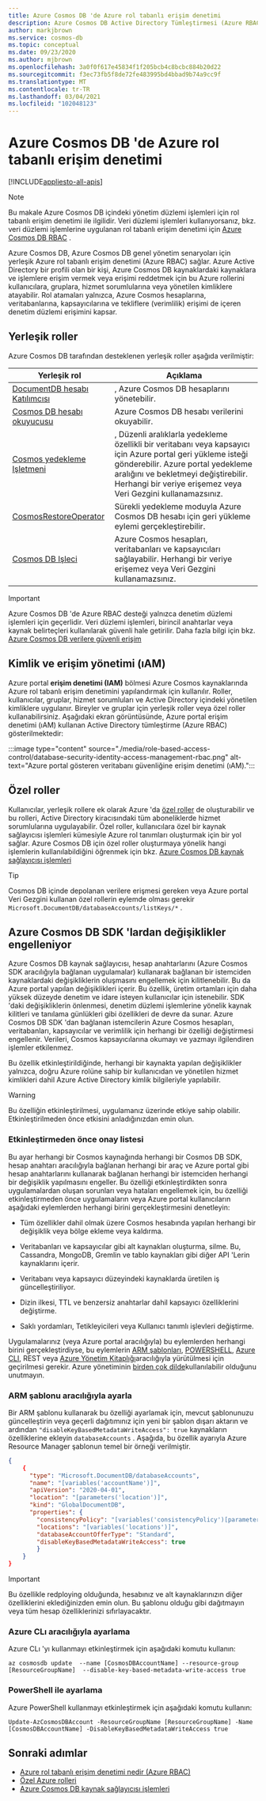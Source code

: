 ```yaml
---
title: Azure Cosmos DB 'de Azure rol tabanlı erişim denetimi
description: Azure Cosmos DB Active Directory Tümleştirmesi (Azure RBAC) ile nasıl veritabanı koruması sağladığını öğrenin.
author: markjbrown
ms.service: cosmos-db
ms.topic: conceptual
ms.date: 09/23/2020
ms.author: mjbrown
ms.openlocfilehash: 3a0f0f617e45834f1f205bcb4c8bcbc884b20d22
ms.sourcegitcommit: f3ec73fb5f8de72fe483995bd4bbad9b74a9cc9f
ms.translationtype: MT
ms.contentlocale: tr-TR
ms.lasthandoff: 03/04/2021
ms.locfileid: "102048123"
---
```

# <a name="azure-role-based-access-control-in-azure-cosmos-db"></a>Azure Cosmos DB 'de Azure rol tabanlı erişim denetimi
[!INCLUDE[appliesto-all-apis](includes/appliesto-all-apis.md)]

> [!NOTE]
> Bu makale Azure Cosmos DB içindeki yönetim düzlemi işlemleri için rol tabanlı erişim denetimi ile ilgilidir. Veri düzlemi işlemleri kullanıyorsanız, bkz. veri düzlemi işlemlerine uygulanan rol tabanlı erişim denetimi için [Azure Cosmos DB RBAC](how-to-setup-rbac.md) .

Azure Cosmos DB, Azure Cosmos DB genel yönetim senaryoları için yerleşik Azure rol tabanlı erişim denetimi (Azure RBAC) sağlar. Azure Active Directory bir profili olan bir kişi, Azure Cosmos DB kaynaklardaki kaynaklara ve işlemlere erişim vermek veya erişimi reddetmek için bu Azure rollerini kullanıcılara, gruplara, hizmet sorumlularına veya yönetilen kimliklere atayabilir. Rol atamaları yalnızca, Azure Cosmos hesaplarına, veritabanlarına, kapsayıcılarına ve tekliflere (verimlilik) erişimi de içeren denetim düzlemi erişimini kapsar.

## <a name="built-in-roles"></a>Yerleşik roller

Azure Cosmos DB tarafından desteklenen yerleşik roller aşağıda verilmiştir:

|**Yerleşik rol**  |**Açıklama**  |
|---------|---------|
|[DocumentDB hesabı Katılımcısı](../role-based-access-control/built-in-roles.md#documentdb-account-contributor)|, Azure Cosmos DB hesaplarını yönetebilir.|
|[Cosmos DB hesabı okuyucusu](../role-based-access-control/built-in-roles.md#cosmos-db-account-reader-role)|Azure Cosmos DB hesabı verilerini okuyabilir.|
|[Cosmos yedekleme Işletmeni](../role-based-access-control/built-in-roles.md#cosmosbackupoperator)| , Düzenli aralıklarla yedekleme özellikli bir veritabanı veya kapsayıcı için Azure portal geri yükleme isteği gönderebilir. Azure portal yedekleme aralığını ve bekletmeyi değiştirebilir. Herhangi bir veriye erişemez veya Veri Gezgini kullanamazsınız.  |
| [CosmosRestoreOperator](../role-based-access-control/built-in-roles.md) | Sürekli yedekleme moduyla Azure Cosmos DB hesabı için geri yükleme eylemi gerçekleştirebilir.|
|[Cosmos DB Işleci](../role-based-access-control/built-in-roles.md#cosmos-db-operator)|Azure Cosmos hesapları, veritabanları ve kapsayıcıları sağlayabilir. Herhangi bir veriye erişemez veya Veri Gezgini kullanamazsınız.|

> [!IMPORTANT]
> Azure Cosmos DB 'de Azure RBAC desteği yalnızca denetim düzlemi işlemleri için geçerlidir. Veri düzlemi işlemleri, birincil anahtarlar veya kaynak belirteçleri kullanılarak güvenli hale getirilir. Daha fazla bilgi için bkz. [Azure Cosmos DB verilere güvenli erişim](secure-access-to-data.md)

## <a name="identity-and-access-management-iam"></a>Kimlik ve erişim yönetimi (ıAM)

Azure portal **erişim denetimi (IAM)** bölmesi Azure Cosmos kaynaklarında Azure rol tabanlı erişim denetimini yapılandırmak için kullanılır. Roller, kullanıcılar, gruplar, hizmet sorumluları ve Active Directory içindeki yönetilen kimliklere uygulanır. Bireyler ve gruplar için yerleşik roller veya özel roller kullanabilirsiniz. Aşağıdaki ekran görüntüsünde, Azure portal erişim denetimi (ıAM) kullanan Active Directory tümleştirme (Azure RBAC) gösterilmektedir:

:::image type="content" source="./media/role-based-access-control/database-security-identity-access-management-rbac.png" alt-text="Azure portal gösteren veritabanı güvenliğine erişim denetimi (ıAM).":::

## <a name="custom-roles"></a>Özel roller

Kullanıcılar, yerleşik rollere ek olarak Azure 'da [özel roller](../role-based-access-control/custom-roles.md) de oluşturabilir ve bu rolleri, Active Directory kiracısındaki tüm aboneliklerde hizmet sorumlularına uygulayabilir. Özel roller, kullanıcılara özel bir kaynak sağlayıcısı işlemleri kümesiyle Azure rol tanımları oluşturmak için bir yol sağlar. Azure Cosmos DB için özel roller oluşturmaya yönelik hangi işlemlerin kullanılabildiğini öğrenmek için bkz. [Azure Cosmos DB kaynak sağlayıcısı işlemleri](../role-based-access-control/resource-provider-operations.md#microsoftdocumentdb)

> [!TIP]
> Cosmos DB içinde depolanan verilere erişmesi gereken veya Azure portal Veri Gezgini kullanan özel rollerin eylemde olması gerekir `Microsoft.DocumentDB/databaseAccounts/listKeys/*` .

## <a name="preventing-changes-from-the-azure-cosmos-db-sdks"></a><a id="prevent-sdk-changes"></a>Azure Cosmos DB SDK 'lardan değişiklikler engelleniyor

Azure Cosmos DB kaynak sağlayıcısı, hesap anahtarlarını (Azure Cosmos SDK aracılığıyla bağlanan uygulamalar) kullanarak bağlanan bir istemciden kaynaklardaki değişikliklerin oluşmasını engellemek için kilitlenebilir. Bu da Azure portal yapılan değişiklikleri içerir. Bu özellik, üretim ortamları için daha yüksek düzeyde denetim ve idare isteyen kullanıcılar için istenebilir. SDK 'daki değişikliklerin önlenmesi, denetim düzlemi işlemlerine yönelik kaynak kilitleri ve tanılama günlükleri gibi özellikleri de devre da sunar. Azure Cosmos DB SDK 'dan bağlanan istemcilerin Azure Cosmos hesapları, veritabanları, kapsayıcılar ve verimlilik için herhangi bir özelliği değiştirmesi engellenir. Verileri, Cosmos kapsayıcılarına okumayı ve yazmayı ilgilendiren işlemler etkilenmez.

Bu özellik etkinleştirildiğinde, herhangi bir kaynakta yapılan değişiklikler yalnızca, doğru Azure rolüne sahip bir kullanıcıdan ve yönetilen hizmet kimlikleri dahil Azure Active Directory kimlik bilgileriyle yapılabilir.

> [!WARNING]
> Bu özelliğin etkinleştirilmesi, uygulamanız üzerinde etkiye sahip olabilir. Etkinleştirilmeden önce etkisini anladığınızdan emin olun.

### <a name="check-list-before-enabling"></a>Etkinleştirmeden önce onay listesi

Bu ayar herhangi bir Cosmos kaynağında herhangi bir Cosmos DB SDK, hesap anahtarı aracılığıyla bağlanan herhangi bir araç ve Azure portal gibi hesap anahtarlarını kullanarak bağlanan herhangi bir istemciden herhangi bir değişiklik yapılmasını engeller. Bu özelliği etkinleştirdikten sonra uygulamalardan oluşan sorunları veya hataları engellemek için, bu özelliği etkinleştirmeden önce uygulamaların veya Azure portal kullanıcıların aşağıdaki eylemlerden herhangi birini gerçekleştirmesini denetleyin:

- Tüm özellikler dahil olmak üzere Cosmos hesabında yapılan herhangi bir değişiklik veya bölge ekleme veya kaldırma.

- Veritabanları ve kapsayıcılar gibi alt kaynakları oluşturma, silme. Bu, Cassandra, MongoDB, Gremlin ve tablo kaynakları gibi diğer API 'Lerin kaynaklarını içerir.

- Veritabanı veya kapsayıcı düzeyindeki kaynaklarda üretilen iş güncelleştiriliyor.

- Dizin ilkesi, TTL ve benzersiz anahtarlar dahil kapsayıcı özelliklerini değiştirme.

- Saklı yordamları, Tetikleyicileri veya Kullanıcı tanımlı işlevleri değiştirme.

Uygulamalarınız (veya Azure portal aracılığıyla) bu eylemlerden herhangi birini gerçekleştirdiyse, bu eylemlerin [ARM şablonları](./manage-with-templates.md), [POWERSHELL](manage-with-powershell.md), [Azure CLI](manage-with-cli.md), REST veya [Azure Yönetim Kitaplığı](https://github.com/Azure-Samples/cosmos-management-net)aracılığıyla yürütülmesi için geçirilmesi gerekir. Azure yönetiminin [birden çok dilde](/azure/?product=developer-tools#languages-and-tools)kullanılabilir olduğunu unutmayın.

### <a name="set-via-arm-template"></a>ARM şablonu aracılığıyla ayarla

Bir ARM şablonu kullanarak bu özelliği ayarlamak için, mevcut şablonunuzu güncelleştirin veya geçerli dağıtımınız için yeni bir şablon dışarı aktarın ve ardından `"disableKeyBasedMetadataWriteAccess": true` kaynakların özelliklerine ekleyin `databaseAccounts` . Aşağıda, bu özellik ayarıyla Azure Resource Manager şablonun temel bir örneği verilmiştir.

```json
{
    {
      "type": "Microsoft.DocumentDB/databaseAccounts",
      "name": "[variables('accountName')]",
      "apiVersion": "2020-04-01",
      "location": "[parameters('location')]",
      "kind": "GlobalDocumentDB",
      "properties": {
        "consistencyPolicy": "[variables('consistencyPolicy')[parameters('defaultConsistencyLevel')]]",
        "locations": "[variables('locations')]",
        "databaseAccountOfferType": "Standard",
        "disableKeyBasedMetadataWriteAccess": true
        }
    }
}
```

> [!IMPORTANT]
> Bu özellikle redploying olduğunda, hesabınız ve alt kaynaklarınızın diğer özelliklerini eklediğinizden emin olun. Bu şablonu olduğu gibi dağıtmayın veya tüm hesap özelliklerinizi sıfırlayacaktır.

### <a name="set-via-azure-cli"></a>Azure CLı aracılığıyla ayarlama

Azure CLı 'yı kullanmayı etkinleştirmek için aşağıdaki komutu kullanın:

```azurecli-interactive
az cosmosdb update  --name [CosmosDBAccountName] --resource-group [ResourceGroupName]  --disable-key-based-metadata-write-access true

```

### <a name="set-via-powershell"></a>PowerShell ile ayarlama

Azure PowerShell kullanmayı etkinleştirmek için aşağıdaki komutu kullanın:

```azurepowershell-interactive
Update-AzCosmosDBAccount -ResourceGroupName [ResourceGroupName] -Name [CosmosDBAccountName] -DisableKeyBasedMetadataWriteAccess true
```

## <a name="next-steps"></a>Sonraki adımlar

- [Azure rol tabanlı erişim denetimi nedir (Azure RBAC)](../role-based-access-control/overview.md)
- [Özel Azure rolleri](../role-based-access-control/custom-roles.md)
- [Azure Cosmos DB kaynak sağlayıcısı işlemleri](../role-based-access-control/resource-provider-operations.md#microsoftdocumentdb)
